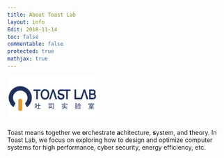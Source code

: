 ```yaml
---
title: About Toast Lab
layout: info
Edit: 2018-11-14
toc: false
commentable: false
protected: true
mathjax: true
---
```

<img src="./logo.png" alt="The Logo of Toast Lab" width="210"> <br>

<p>Toast means <b>t</b>ogether we <b>o</b>rchestrate <b>a</b>chitecture, <b>s</b>ystem, and <b>t</b>heory. In Toast Lab, we focus on exploring how to 
design and optimize computer systems for high performance, cyber security, energy efficiency, etc.</p>
